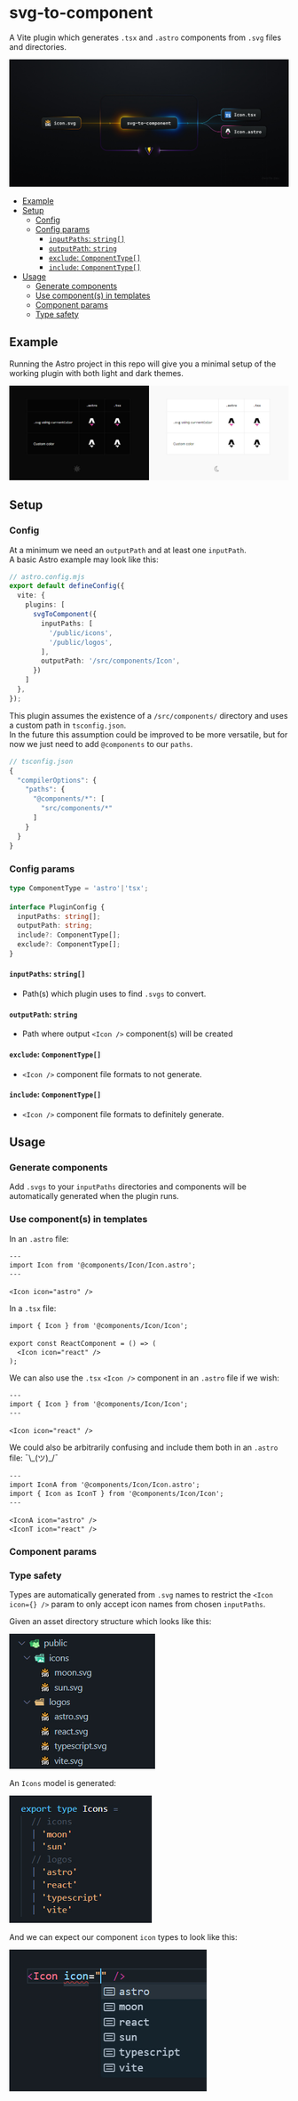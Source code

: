 # svg-to-component

A Vite plugin which generates `.tsx` and `.astro` components from `.svg` files and directories.

![svg-to-component plugin diagram](/public/docs/svg-to-component-01.jpg)


- [Example](#example)
- [Setup](#setup)
  - [Config](#config)
  - [Config params](#config-params)
    - [`inputPaths`: `string[]`](#inputpaths-string)
    - [`outputPath`: `string`](#outputpath-string)
    - [`exclude`: `ComponentType[]`](#exclude-componenttype)
    - [`include`: `ComponentType[]`](#include-componenttype)
- [Usage](#usage)
  - [Generate components](#generate-components)
  - [Use component(s) in templates](#use-components-in-templates)
  - [Component params](#component-params)
  - [Type safety](#type-safety)


## Example

Running the Astro project in this repo will give you a minimal setup of the working plugin with both light and dark themes.

![svg-to-component plugin diagram](/public/docs/svg2c-eg-04.jpg)


## Setup

### Config

At a minimum we need an `outputPath` and at least one `inputPath`.  
A basic Astro example may look like this:

```ts
// astro.config.mjs
export default defineConfig({
  vite: {
    plugins: [
      svgToComponent({
        inputPaths: [
          '/public/icons',
          '/public/logos',
        ],
        outputPath: '/src/components/Icon',
      })
    ]
  },
});
```

This plugin assumes the existence of a `/src/components/` directory and uses a custom path in `tsconfig.json`.  
In the future this assumption could be improved to be more versatile, but for now we just need to add `@components` to our `paths`.

```ts
// tsconfig.json
{
  "compilerOptions": {
    "paths": {
      "@components/*": [
        "src/components/*"
      ]
    }
  }
}
```

### Config params

```ts
type ComponentType = 'astro'|'tsx';

interface PluginConfig {
  inputPaths: string[];
  outputPath: string;
  include?: ComponentType[];
  exclude?: ComponentType[];
}
```

#### `inputPaths`: `string[]`
- Path(s) which plugin uses to find `.svgs` to convert. 

#### `outputPath`: `string`
- Path where output `<Icon />` component(s) will be created

#### `exclude`: `ComponentType[]`
- `<Icon />` component file formats to not generate.

#### `include`: `ComponentType[]`
- `<Icon />` component file formats to definitely generate.


## Usage

### Generate components

Add `.svgs` to your `inputPaths` directories and components will be automatically generated when the plugin runs.

### Use component(s) in templates

In an `.astro` file:

```tsx
---
import Icon from '@components/Icon/Icon.astro';
---

<Icon icon="astro" />
```

In a `.tsx` file:

```tsx
import { Icon } from '@components/Icon/Icon';

export const ReactComponent = () => (
  <Icon icon="react" />
);
```

We can also use the `.tsx` `<Icon />` component in an `.astro` file if we wish:

```tsx
---
import { Icon } from '@components/Icon/Icon';
---

<Icon icon="react" />
```

We could also be arbitrarily confusing and include them both in an `.astro` file:  ¯\\\_(ツ)_/¯

```tsx
---
import IconA from '@components/Icon/Icon.astro';
import { Icon as IconT } from '@components/Icon/Icon';
---

<IconA icon="astro" />
<IconT icon="react" />
```

### Component params



### Type safety

Types are automatically generated from `.svg` names to restrict the `<Icon icon={} />` param to only accept icon names from chosen `inputPaths`.

Given an asset directory structure which looks like this:

![svg-to-component plugin diagram](/public/docs/svg2c-eg-02.jpg)

An `Icons` model is generated:

![svg-to-component plugin diagram](/public/docs/svg2c-eg-03.jpg)

And we can expect our component `icon` types to look like this:

![svg-to-component plugin diagram](/public/docs/svg2c-eg-01.jpg)

